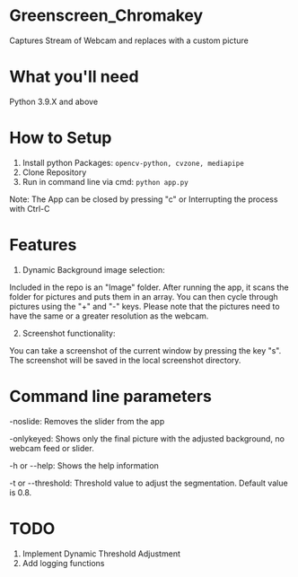 # Greenscreen_Chromakey
Captures Stream of Webcam and replaces with a custom picture

# What you'll need
Python 3.9.X and above

# How to Setup

1. Install python Packages: `opencv-python, cvzone, mediapipe`
2. Clone Repository
3. Run in command line via cmd: 
   `python app.py`

Note: The App can be closed by pressing "c" or Interrupting the process with Ctrl-C 

# Features

1. Dynamic Background image selection:

Included in the repo is an "Image" folder.
After running the app, it scans the folder for pictures and puts them in an array. 
You can then cycle through pictures using the "+" and "-" keys.
Please note that the pictures need to have the same or a greater resolution as the webcam.

2. Screenshot functionality:

You can take a screenshot of the current window by pressing the key "s". The screenshot will be saved in the local screenshot directory.

# Command line parameters

-noslide: Removes the slider from the app

-onlykeyed: Shows only the final picture with the adjusted background, no webcam feed or slider.

-h or --help: Shows the help information

-t or --threshold: Threshold value to adjust the segmentation. Default value is 0.8.

# TODO

1. Implement Dynamic Threshold Adjustment
2. Add logging functions
